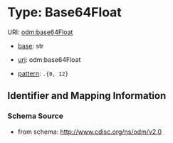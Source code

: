 # Type: Base64Float



URI: [odm:base64Float](http://www.cdisc.org/ns/odm/v2.0/base64Float)

* [base](https://w3id.org/linkml/base): str

* [uri](https://w3id.org/linkml/uri): odm:base64Float



* [pattern](https://w3id.org/linkml/pattern): `.{0, 12}`






## Identifier and Mapping Information







### Schema Source


* from schema: http://www.cdisc.org/ns/odm/v2.0



